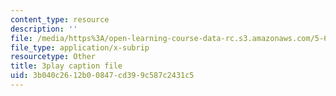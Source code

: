 ```yaml
---
content_type: resource
description: ''
file: /media/https%3A/open-learning-course-data-rc.s3.amazonaws.com/5-61-physical-chemistry-fall-2017/3b040c2612b00847cd399c587c2431c5_yBCdnNIAiQg.srt
file_type: application/x-subrip
resourcetype: Other
title: 3play caption file
uid: 3b040c26-12b0-0847-cd39-9c587c2431c5
---
```

